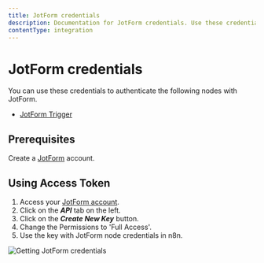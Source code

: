 ```yaml
---
title: JotForm credentials
description: Documentation for JotForm credentials. Use these credentials to authenticate JotForm in n8n, a workflow automation platform.
contentType: integration
---
```


# JotForm credentials

You can use these credentials to authenticate the following nodes with JotForm.

- [JotForm Trigger](/integrations/builtin/trigger-nodes/n8n-nodes-base.jotformtrigger/)

## Prerequisites

Create a [JotForm](https://www.jotform.com/) account.

## Using Access Token

1. Access your [JotForm account](https://www.jotform.com/myaccount/).
2. Click on the ***API*** tab on the left.
3. Click on the ***Create New Key*** button.
4. Change the Permissions to 'Full Access'.
5. Use the key with JotForm node credentials in n8n.

![Getting JotForm credentials](/_images/integrations/builtin/credentials/jotform/using-access-token.gif)

